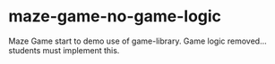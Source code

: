 # maze-game-no-game-logic
Maze Game start to demo use of game-library. Game logic removed... students must implement this.
